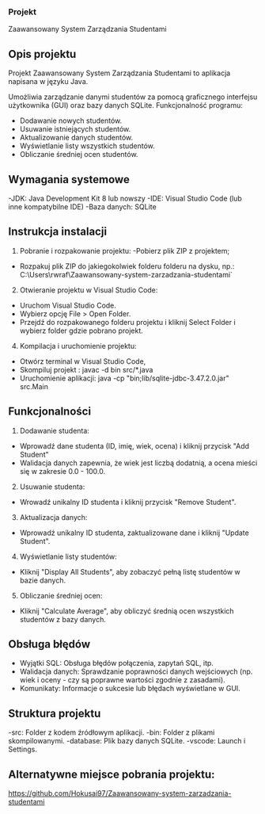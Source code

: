### Projekt
Zaawansowany System Zarządzania Studentami 

## Opis projektu
Projekt Zaawansowany System Zarządzania Studentami to aplikacja napisana w języku Java.

Umożliwia zarządzanie danymi studentów za pomocą graficznego interfejsu użytkownika (GUI) oraz bazy danych SQLite. Funkcjonalność programu:
- Dodawanie nowych studentów.
- Usuwanie istniejących studentów.
- Aktualizowanie danych studentów.
- Wyświetlanie listy wszystkich studentów.
- Obliczanie średniej ocen studentów.

## Wymagania systemowe
-JDK: Java Development Kit 8 lub nowszy
-IDE: Visual Studio Code (lub inne kompatybilne IDE)
-Baza danych: SQLite

## Instrukcja instalacji

1. Pobranie i rozpakowanie projektu:
-Pobierz plik ZIP z projektem;
- Rozpakuj plik ZIP do jakiegokolwiek folderu folderu na dysku, np.:  C:\Users\rwraf\Zaawansowany-system-zarzadzania-studentami`

2. Otwieranie projektu w Visual Studio Code:
- Uruchom Visual Studio Code.
- Wybierz opcję File > Open Folder.
- Przejdź do rozpakowanego folderu projektu i kliknij Select Folder i wybierz folder gdzie pobrano projekt.


4. Kompilacja i uruchomienie projektu:
- Otwórz terminal w Visual Studio Code,
- Skompiluj projekt :
javac -d bin src/*.java
- Uruchomienie aplikacji:
java -cp "bin;lib/sqlite-jdbc-3.47.2.0.jar" src.Main


## Funkcjonalności

1. Dodawanie studenta:
- Wprowadź dane studenta (ID, imię, wiek, ocena) i kliknij przycisk "Add Student"
- Walidacja danych zapewnia, że wiek jest liczbą dodatnią, a ocena mieści się w zakresie 0.0 - 100.0.
2. Usuwanie studenta:
- Wrowadź unikalny ID studenta i kliknij przycisk "Remove Student".
3. Aktualizacja danych:
- Wprowadź unikalny ID studenta, zaktualizowane dane i kliknij "Update Student".
4. Wyświetlanie listy studentów:
- Kliknij "Display All Students", aby zobaczyć pełną listę studentów w bazie danych.
5. Obliczanie średniej ocen:
- Kliknij "Calculate Average", aby obliczyć średnią ocen wszystkich studentów z bazy danych.


## Obsługa błędów
- Wyjątki SQL: Obsługa błędów połączenia, zapytań SQL, itp.
- Walidacja danych: Sprawdzanie poprawności danych wejściowych (np. wiek i oceny - czy są poprawne wartości zgodnie z zasadami).
- Komunikaty: Informacje o sukcesie lub błędach wyświetlane w GUI.


## Struktura projektu
-src: Folder z kodem źródłowym aplikacji.
-bin: Folder z plikami skompilowanymi.
-database: Plik bazy danych SQLite.
-vscode: Launch i Settings.

## Alternatywne miejsce pobrania projektu:
https://github.com/Hokusai97/Zaawansowany-system-zarzadzania-studentami




